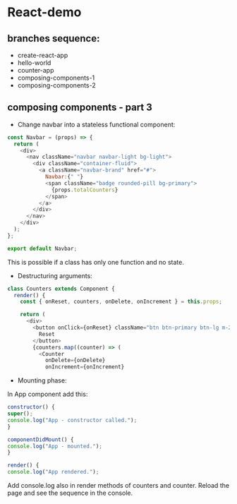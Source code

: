 # React-demo

## branches sequence:

- create-react-app
- hello-world
- counter-app
- composing-components-1
- composing-components-2

## composing components - part 3

- Change navbar into a stateless functional component:
```javascript
const Navbar = (props) => {
  return (
    <div>
      <nav className="navbar navbar-light bg-light">
        <div className="container-fluid">
          <a className="navbar-brand" href="#">
            Navbar:{" "}
            <span className="badge rounded-pill bg-primary">
              {props.totalCounters}
            </span>
          </a>
        </div>
      </nav>
    </div>
  );
};

export default Navbar;
```
This is possible if a class has only one function and no state.


- Destructuring arguments:
```javascript
class Counters extends Component {
  render() {
    const { onReset, counters, onDelete, onIncrement } = this.props;

    return (
      <div>
        <button onClick={onReset} className="btn btn-primary btn-lg m-2">
          Reset
        </button>
        {counters.map((counter) => (
          <Counter
            onDelete={onDelete}
            onIncrement={onIncrement}
```

- Mounting phase:

In App component add this:
```javascript
constructor() {
super();
console.log("App - constructor called.");
}

componentDidMount() {
console.log("App - mounted.");
}

render() {
console.log("App rendered.");
```
Add console.log also in render methods of counters and counter. Reload the page and see the sequence in the console.


```javascript

```

```javascript

```

```javascript

```

```javascript

```

```javascript

```

```javascript

```